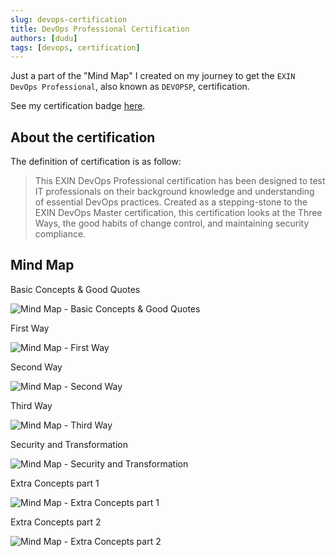 ```yaml
---
slug: devops-certification
title: DevOps Professional Certification
authors: [dudu]
tags: [devops, certification]
---
```


Just a part of the "Mind Map" I created on my journey to get the `EXIN DevOps Professional`, also known as `DEVOPSP`, certification.

See my certification badge [here](https://app.exeed.pro/holder/badge/168853).

## About the certification

The definition of certification is as follow:

> This EXIN DevOps Professional certification has been designed to test IT professionals on their background knowledge and understanding of essential DevOps practices. Created as a stepping-stone to the EXIN DevOps Master certification, this certification looks at the Three Ways, the good habits of change control, and maintaining security compliance.

## Mind Map

Basic Concepts & Good Quotes

![Mind Map - Basic Concepts & Good Quotes](/img/blog/devops/devops-1.png)

First Way

![Mind Map - First Way](/img/blog/devops/devops-2.png)

Second Way

![Mind Map - Second Way](/img/blog/devops/devops-3.png)

Third Way

![Mind Map - Third Way](/img/blog/devops/devops-4.png)

Security and Transformation

![Mind Map - Security and Transformation](/img/blog/devops/devops-5.png)

Extra Concepts part 1

![Mind Map - Extra Concepts part 1](/img/blog/devops/devops-6.png)

Extra Concepts part 2

![Mind Map - Extra Concepts part 2](/img/blog/devops/devops-7.png)
